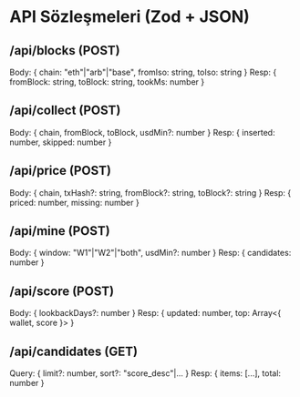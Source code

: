 # API Sözleşmeleri (Zod + JSON)

## /api/blocks (POST)
Body: { chain: "eth"|"arb"|"base", fromIso: string, toIso: string }
Resp: { fromBlock: string, toBlock: string, tookMs: number }

## /api/collect (POST)
Body: { chain, fromBlock, toBlock, usdMin?: number }
Resp: { inserted: number, skipped: number }

## /api/price (POST)
Body: { chain, txHash?: string, fromBlock?: string, toBlock?: string }
Resp: { priced: number, missing: number }

## /api/mine (POST)
Body: { window: "W1"|"W2"|"both", usdMin?: number }
Resp: { candidates: number }

## /api/score (POST)
Body: { lookbackDays?: number }
Resp: { updated: number, top: Array<{ wallet, score }> }

## /api/candidates (GET)
Query: { limit?: number, sort?: "score_desc"|... }
Resp: { items: [...], total: number }

